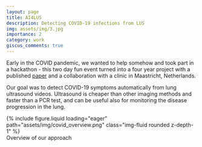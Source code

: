 ```yaml
---
layout: page
title: AI4LUS
description: Detecting COVID-19 infections from LUS
img: assets/img/3.jpg
importance: 2
category: work
giscus_comments: true
---
```


Early in the COVID pandemic, we wanted to help somehow and took part in a hackathon - this two day fun event turned into a four year project with a published [paper](https://www.mdpi.com/2076-3417/11/2/672) and a collaboration with a clinic in Maastricht, Netherlands. 

Our goal was to detect COVID-19 symptoms automatically from lung ultrasound videos. Ultrasound is cheaper than other imaging methods and faster than a PCR test, and can be useful also for monitoring the disease progression in the lung. 

<div class="row mt-3">
    <div class="col-sm mt-3 mt-md-0">
        {% include figure.liquid loading="eager" path="assets/img/covid_overview.png" class="img-fluid rounded z-depth-1" %}
    </div>
</div>
<div class="caption">
    Overview of our approach
</div>